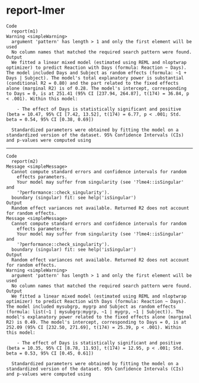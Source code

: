 # report-lmer

    Code
      report(m1)
    Warning <simpleWarning>
      argument 'pattern' has length > 1 and only the first element will be used
      No column names that matched the required search pattern were found.
    Output
      We fitted a linear mixed model (estimated using REML and nloptwrap optimizer) to predict Reaction with Days (formula: Reaction ~ Days). The model included Days and Subject as random effects (formula: ~1 + Days | Subject). The model's total explanatory power is substantial (conditional R2 = 0.80) and the part related to the fixed effects alone (marginal R2) is of 0.28. The model's intercept, corresponding to Days = 0, is at 251.41 (95% CI [237.94, 264.87], t(174) = 36.84, p < .001). Within this model:
      
        - The effect of Days is statistically significant and positive (beta = 10.47, 95% CI [7.42, 13.52], t(174) = 6.77, p < .001; Std. beta = 0.54, 95% CI [0.38, 0.69])
      
      Standardized parameters were obtained by fitting the model on a standardized version of the dataset. 95% Confidence Intervals (CIs) and p-values were computed using 

---

    Code
      report(m2)
    Message <simpleMessage>
      Cannot compute standard errors and confidence intervals for random
        effects parameters.
        Your model may suffer from singularity (see '?lme4::isSingular' and
        '?performance::check_singularity').
      boundary (singular) fit: see help('isSingular')
    Output
      Random effect variances not available. Returned R2 does not account for random effects.
    Message <simpleMessage>
      Cannot compute standard errors and confidence intervals for random
        effects parameters.
        Your model may suffer from singularity (see '?lme4::isSingular' and
        '?performance::check_singularity').
      boundary (singular) fit: see help('isSingular')
    Output
      Random effect variances not available. Returned R2 does not account for random effects.
    Warning <simpleWarning>
      argument 'pattern' has length > 1 and only the first element will be used
      No column names that matched the required search pattern were found.
    Output
      We fitted a linear mixed model (estimated using REML and nloptwrap optimizer) to predict Reaction with Days (formula: Reaction ~ Days). The model included mysubgrp, mygrp and Subject as random effects (formula: list(~1 | mysubgrp:mygrp, ~1 | mygrp, ~1 | Subject)). The model's explanatory power related to the fixed effects alone (marginal R2) is 0.49. The model's intercept, corresponding to Days = 0, is at 252.09 (95% CI [232.50, 271.69], t(174) = 25.39, p < .001). Within this model:
      
        - The effect of Days is statistically significant and positive (beta = 10.35, 95% CI [8.78, 11.93], t(174) = 12.95, p < .001; Std. beta = 0.53, 95% CI [0.45, 0.61])
      
      Standardized parameters were obtained by fitting the model on a standardized version of the dataset. 95% Confidence Intervals (CIs) and p-values were computed using 


